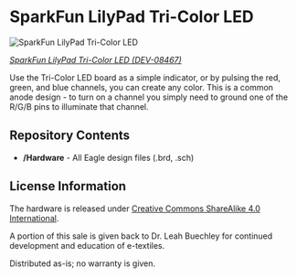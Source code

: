 SparkFun LilyPad Tri-Color LED
========================================

![SparkFun LilyPad Tri-Color LED](https://cdn.sparkfun.com//assets/parts/8/7/4/08467-01.jpg)

[*SparkFun LilyPad Tri-Color LED (DEV-08467)*](https://www.sparkfun.com/products/8467)

 Use the Tri-Color LED board as a simple indicator, or by pulsing the red, green, and blue channels, you can create any color. 
This is a common anode design - to turn on a channel you simply need to ground one of the R/G/B pins to illuminate that channel.

Repository Contents
-------------------
* **/Hardware** - All Eagle design files (.brd, .sch)


License Information
-------------------
The hardware is released under [Creative Commons ShareAlike 4.0 International](https://creativecommons.org/licenses/by-sa/4.0/).

A portion of this sale is given back to Dr. Leah Buechley for continued development and education of e-textiles.

Distributed as-is; no warranty is given.